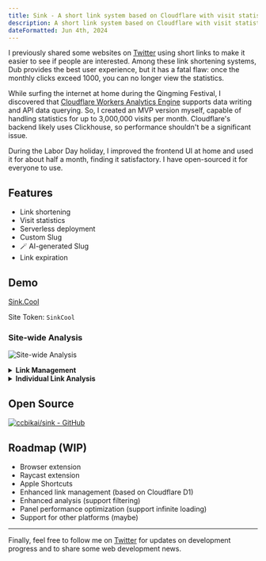 ```yaml
---
title: Sink - A short link system based on Cloudflare with visit statistics
description: A short link system based on Cloudflare with visit statistics
dateFormatted: Jun 4th, 2024
---
```


I previously shared some websites on [Twitter](https://x.com/0xKaiBi) using short links to make it easier to see if people are interested. Among these link shortening systems, Dub provides the best user experience, but it has a fatal flaw: once the monthly clicks exceed 1000, you can no longer view the statistics.

While surfing the internet at home during the Qingming Festival, I discovered that [Cloudflare Workers Analytics Engine](https://developers.cloudflare.com/analytics/analytics-engine/) supports data writing and API data querying. So, I created an MVP version myself, capable of handling statistics for up to 3,000,000 visits per month. Cloudflare's backend likely uses Clickhouse, so performance shouldn't be a significant issue.

During the Labor Day holiday, I improved the frontend UI at home and used it for about half a month, finding it satisfactory. I have open-sourced it for everyone to use.

## Features

- Link shortening
- Visit statistics
- Serverless deployment
- Custom Slug
- 🪄 AI-generated Slug
- Link expiration

## Demo

[Sink.Cool](https://sink.cool/dashboard)

Site Token: `SinkCool`

### Site-wide Analysis

![Site-wide Analysis](https://static.miantiao.me/share/CBuVes/sink.cool_dashboard.png)

<details>
  <summary><b>Link Management</b></summary>
  <img alt="Link Management" src="https://static.miantiao.me/share/uQVX7Q/sink.cool_dashboard_links.png"/>
</details>

<details>
  <summary><b>Individual Link Analysis</b></summary>
  <img alt="Individual Link Analysis" src="https://static.miantiao.me/share/WfyCXT/sink.cool_dashboard_link_slug=0.png"/>
</details>

## Open Source

[![ccbikai/sink - GitHub](https://github.html.zone/ccbikai/sink)](https://github.com/ccbikai/sink)

## Roadmap (WIP)

- Browser extension
- Raycast extension
- Apple Shortcuts
- Enhanced link management (based on Cloudflare D1)
- Enhanced analysis (support filtering)
- Panel performance optimization (support infinite loading)
- Support for other platforms (maybe)

---

Finally, feel free to follow me on [Twitter](https://x.com/0xKaiBi) for updates on development progress and to share some web development news.
